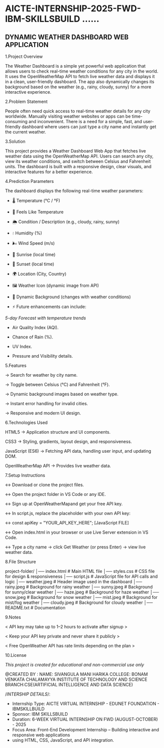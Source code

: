 # AICTE-INTERNSHIP-2025-FWD-IBM-SKILLSBUILD ......

##  DYNAMIC WEATHER DASHBOARD WEB APPLICATION ##
1.Project Overview

The Weather Dashboard is a simple yet powerful web application that allows users to check real-time weather conditions for any city in the world.
It uses the OpenWeatherMap API to fetch live weather data and displays it in a clean, user-friendly dashboard.
The app also dynamically changes its background based on the weather (e.g., rainy, cloudy, sunny) for a more interactive experience.

2.Problem Statement

People often need quick access to real-time weather details for any city worldwide. Manually visiting weather websites or apps can be time-consuming and inconvenient.
There is a need for a simple, fast, and user-friendly dashboard where users can just type a city name and instantly get the current weather.

3.Solution

This project provides a Weather Dashboard Web App that fetches live weather data using the OpenWeatherMap API.
Users can search any city, view its weather conditions, and switch between Celsius and Fahrenheit units.
The dashboard is built with a responsive design, clear visuals, and interactive features for a better experience.

4.Prediction Parameters

The dashboard displays the following real-time weather parameters:

- 🌡️ Temperature (°C / °F)

- 🤔 Feels Like Temperature

- 🌦️ Condition / Description (e.g., cloudy, rainy, sunny)

- 💧 Humidity (%)

- 🌬️ Wind Speed (m/s)

- 🌅 Sunrise (local time)

- 🌇 Sunset (local time)

- 🌍 Location (City, Country)

- 🖼️ Weather Icon (dynamic image from API)

- 🎨 Dynamic Background (changes with weather conditions)

- ⚡ Future enhancements can include:

*5-day Forecast with temperature trends*

- Air Quality Index (AQI).

- Chance of Rain (%).

- UV Index.

- Pressure and Visibility details.

5.Features

-> Search for weather by city name.

-> Toggle between Celsius (°C) and Fahrenheit (°F).

-> Dynamic background images based on weather type.

-> Instant error handling for invalid cities.

-> Responsive and modern UI design.

6.Technologies Used

HTML5 → Application structure and UI components.

CSS3 → Styling, gradients, layout design, and responsiveness.

JavaScript (ES6) → Fetching API data, handling user input, and updating DOM.

OpenWeatherMap API → Provides live weather data.

7.Setup Instructions

<-> Download or clone the project files.

<-> Open the project folder in VS Code or any IDE.

<-> Sign up at OpenWeatherMapand get your free API key.

<-> In script.js, replace the placeholder with your own API key:

<-> const apiKey = "YOUR_API_KEY_HERE"; [JavaScript FILE]

<-> Open index.html in your browser or use Live Server extension in VS Code.

<-> Type a city name → click Get Weather (or press Enter) → view live weather data.
 
8.File Structure

project-folder/
│── index.html        # Main HTML file
│── styles.css        # CSS file for design & responsiveness
│── script.js         # JavaScript file for API calls and logic
│── weather.jpeg      # Header image used in the dashboard
│── rainy.jpeg        # Background for rainy weather
│── sunny.jpeg        # Background for sunny/clear weather
│── haze.jpeg         # Background for haze weather
│── snow.jpeg         # Background for snow weather
│── mist.jpeg         # Background for mist/fog weather
│── cloudy.jpeg       # Background for cloudy weather
│── README.txt        # Documentation

9.Notes

< API key may take up to 1–2 hours to activate after signup >

< Keep your API key private and never share it publicly >

< Free OpenWeather API has rate limits depending on the plan >

10.License

*This project is created for educational and non-commercial use only*

@CREATED BY :
NAME: SIVANGULA MANI HARIKA
COLLEGE: BONAM VENKATA CHALAMAYYA INSTITUTE OF TECHNOLOGY AND SCIENCE
BRANCH:CSE(ARTIFICIAL INTELLIGENCE AND DATA SCIENCE)

/*INTERSHIP DETAILS*/:
- Internship Type: AICTE VIRTUAL INTERNSHIP - EDUNET FOUNDATION - IBMSKILLBUILD
- Sponsor: IBM SKILLSBUILD
- Duration:  6-WEEK VIRTUAL INTERNSHIP ON FWD (AUGUST-OCTOBER) - 2025
- Focus Area: Front-End Development Internship – Building interactive and responsive web applications 
- using HTML, CSS, JavaScript, and API integration.




            



